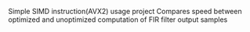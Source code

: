 Simple SIMD instruction(AVX2) usage project
Compares speed between optimized and unoptimized computation of FIR filter output samples
